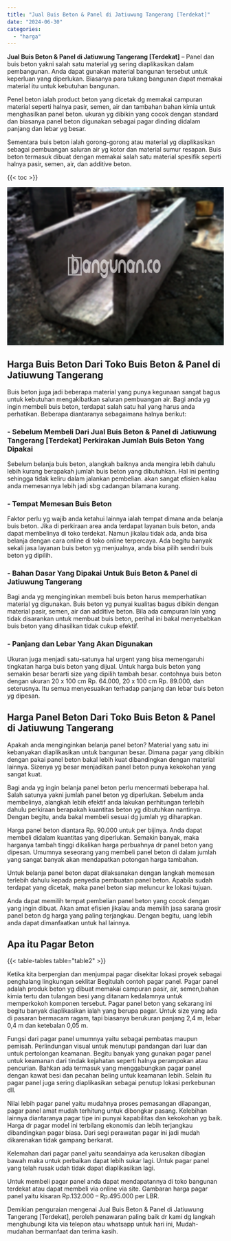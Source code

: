 ```yaml
---
title: "Jual Buis Beton & Panel di Jatiuwung Tangerang [Terdekat]"
date: "2024-06-30"
categories: 
  - "harga"
---
```


**Jual Buis Beton & Panel di Jatiuwung Tangerang \[Terdekat\]** – Panel dan buis beton yakni salah satu material yg sering diaplikasikan dalam pembangunan. Anda dapat gunakan material bangunan tersebut untuk keperluan yang diperlukan. Biasanya para tukang bangunan dapat memakai material itu untuk kebutuhan bangunan.

Penel beton ialah product beton yang dicetak dg memakai campuran material seperti halnya pasir, semen, air dan tambahan bahan kimia untuk menghasilkan panel beton. ukuran yg dibikin yang cocok dengan standard dan biasanya panel beton digunakan sebagai pagar dinding didalam panjang dan lebar yg besar.

Sementara buis beton ialah gorong-gorong atau material yg diaplikasikan sebagai pembuangan saluran air yg kotor dan material sumur resapan. Buis beton termasuk dibuat dengan memakai salah satu material spesifik seperti halnya pasir, semen, air, dan additive beton.

{{< toc >}}

![Jual Buis Beton & Panel di Jatiuwung Tangerang [Terdekat]](/images/jual-panel-buis-beton-murah-34.png)

## Harga Buis Beton Dari Toko Buis Beton & Panel di Jatiuwung Tangerang

Buis beton juga jadi beberapa material yang punya kegunaan sangat bagus untuk kebutuhan mengakibatkan saluran pembuangan air. Bagi anda yg ingin membeli buis beton, terdapat salah satu hal yang harus anda perhatikan. Beberapa diantaranya sebagaimana halnya berikut:

### \- Sebelum Membeli Dari Jual Buis Beton & Panel di Jatiuwung Tangerang \[Terdekat\] Perkirakan Jumlah Buis Beton Yang Dipakai

Sebelum belanja buis beton, alangkah baiknya anda mengira lebih dahulu lebih kurang berapakah jumlah buis beton yang dibutuhkan. Hal ini penting sehingga tidak keliru dalam jalankan pembelian. akan sangat efisien kalau anda memesannya lebih jadi sbg cadangan bilamana kurang.

### \- Tempat Memesan Buis Beton

Faktor perlu yg wajib anda ketahui lainnya ialah tempat dimana anda belanja buis beton. Jika di perkiraan area anda terdapat layanan buis beton, anda dapat membelinya di toko terdekat. Namun jikalau tidak ada, anda bisa belanja dengan cara online di toko online terpercaya. Ada begitu banyak sekali jasa layanan buis beton yg menjualnya, anda bisa pilih sendiri buis beton yg dipilih.

### \- Bahan Dasar Yang Dipakai Untuk Buis Beton & Panel di Jatiuwung Tangerang

Bagi anda yg menginginkan membeli buis beton harus memperhatikan material yg digunakan. Buis beton yg punyai kualitas bagus dibikin dengan material pasir, semen, air dan additive beton. Bila ada campuran lain yang tidak disarankan untuk membuat buis beton, perihal ini bakal menyebabkan buis beton yang dihasilkan tidak cukup efektif.

### \- Panjang dan Lebar Yang Akan Digunakan

Ukuran juga menjadi satu-satunya hal urgent yang bisa memengaruhi tingkatan harga buis beton yang dijual. Untuk harga buis beton yang semakin besar berarti size yang dipilih tambah besar. contohnya buis beton dengan ukuran 20 x 100 cm Rp. 64.000, 20 x 100 cm Rp. 89.000, dan seterusnya. Itu semua menyesuaikan terhadap panjang dan lebar buis beton yg dipesan.

## Harga Panel Beton Dari Toko Buis Beton & Panel di Jatiuwung Tangerang

Apakah anda menginginkan belanja panel beton? Material yang satu ini kebanyakan diaplikasikan untuk bangunan besar. Dimana pagar yang dibikin dengan pakai panel beton bakal lebih kuat dibandingkan dengan material lainnya. Sizenya yg besar menjadikan panel beton punya kekokohan yang sangat kuat.

Bagi anda yg ingin belanja panel beton perlu mencermati beberapa hal. Salah satunya yakni jumlah panel beton yg diperlukan. Sebelum anda membelinya, alangkah lebih efektif anda lakukan perhitungan terlebih dahulu perkiraan berapakah kuantitas beton yg dibutuhkan nantinya. Dengan begitu, anda bakal membeli sesuai dg jumlah yg diharapkan.

Harga panel beton diantara Rp. 90.000 untuk per bijinya. Anda dapat membeli didalam kuantitas yang diperlukan. Semakin banyak, maka harganya tambah tinggi dikalikan harga perbuahnya dr panel beton yang dipesan. Umumnya seseorang yang membeli panel beton di dalam jumlah yang sangat banyak akan mendapatkan potongan harga tambahan.

Untuk belanja panel beton dapat dilaksanakan dengan langkah memesan terlebih dahulu kepada penyedia pembuatan panel beton. Apabila sudah terdapat yang dicetak, maka panel beton siap meluncur ke lokasi tujuan.

Anda dapat memilih tempat pembelian panel beton yang cocok dengan yang ingin dibuat. Akan amat efisien jikalau anda memilih jasa sarana grosir panel beton dg harga yang paling terjangkau. Dengan begitu, uang lebih anda dapat dimanfaatkan untuk hal lainnya.

## Apa itu Pagar Beton

{{< table-tables table="table2" >}}

Ketika kita berpergian dan menjumpai pagar disekitar lokasi proyek sebagai penghalang lingkungan seklitar Begitulah contoh pagar panel. Pagar panel adalah produk beton yg dibuat memakai campuran pasir, air, semen,bahan kimia tertu dan tulangan besi yang ditanam kedalamnya untuk memperkokoh komponen tersebut. Pagar panel beton yang sekarang ini begitu banyak diaplikasikan ialah yang berupa pagar. Untuk size yang ada di pasaran bermacam ragam, tapi biasanya berukuran panjang 2,4 m, lebar 0,4 m dan ketebalan 0,05 m.

Fungsi dari pagar panel umumnya yaitu sebagai pembatas maupun pemisah. Perlindungan visual untuk menutupi pandangan dari luar dan untuk pertolongan keamanan. Begitu banyak yang gunakan pagar panel untuk keamanan dari tindak kejahatan seperti halnya perampokan atau pencurian. Bahkan ada termasuk yang menggabungkan pagar panel dengan kawat besi dan pecahan beling untuk keamanan lebih. Selain itu pagar panel juga sering diaplikasikan sebagai penutup lokasi perkebunan dll.

Nilai lebih pagar panel yaitu mudahnya proses pemasangan dilapangan, pagar panel amat mudah terhitung untuk dibongkar pasang. Kelebihan lainnya diantaranya pagar tipe ini punyai kapabilitas dan kekokohan yg baik. Harga dr pagar model ini terbilang ekonomis dan lebih terjangkau dibandingkan pagar biasa. Dari segi perawatan pagar ini jadi mudah dikarenakan tidak gampang berkarat.

Kelemahan dari pagar panel yaitu seandainya ada kerusakan dibagian bawah maka untuk perbaikan dapat lebih sukar lagi. Untuk pagar panel yang telah rusak udah tidak dapat diaplikasikan lagi.

Untuk membeli pagar panel anda dapat mendapatannya di toko bangunan terdekat atau dapat membeli via online via site. Gambaran harga pagar panel yaitu kisaran Rp.132.000 – Rp.495.000 per LBR.

Demikian penguraian mengenai Jual Buis Beton & Panel di Jatiuwung Tangerang \[Terdekat\], peroleh penawaran paling baik dr kami dg langkah menghubungi kita via telepon atau whatsapp untuk hari ini, Mudah-mudahan bermanfaat dan terima kasih.
